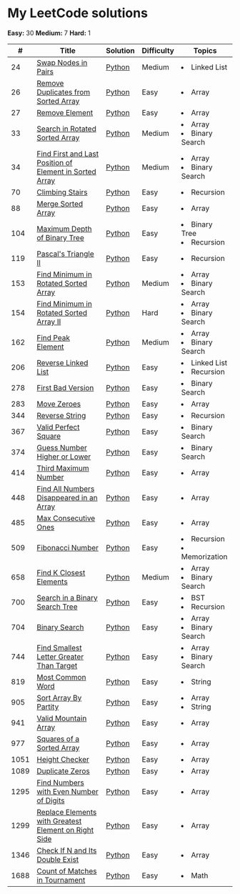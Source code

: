 # My LeetCode solutions

**Easy:** 30 **Medium:** 7 **Hard:** 1



| #   | Title  | Solution  | Difficulty | Topics |
| --- |------- | --------- | ---------- | ------ |
| 24 | [Swap Nodes in Pairs](https://leetcode.com/problems/swap-nodes-in-pairs/) |  [Python](solutions/24.Swap_Nodes_in_Pairs.py) | Medium | <li>Linked List</li> |
| 26 | [Remove Duplicates from Sorted Array](https://leetcode.com/problems/remove-duplicates-from-sorted-array/) | [Python](solutions/26.Remove_Duplicates_from_Sorted_Array.py) | Easy | <li>Array</li> | 
| 27 | [Remove Element](https://leetcode.com/problems/remove-element/) | [Python](solutions/27.Remove_Element.py) | Easy | <li>Array</li> |  
| 33 | [Search in Rotated Sorted Array](https://leetcode.com/problems/search-in-rotated-sorted-array/) | [Python](solutions/33.Search_in_Rotated_Sorted_Array.py) | Medium | <li>Array</li><li>Binary Search</li> | 
| 34 | [Find First and Last Position of Element in Sorted Array](https://leetcode.com/problems/find-first-and-last-position-of-element-in-sorted-array/) | [Python](solutions/34.Find_First_and_Last_Position_of_Element_in_Sorted_Array.py) | Medium | <li>Array</li><li>Binary Search</li> | 
| 70 | [Climbing Stairs](https://leetcode.com/problems/climbing-stairs/) | [Python](solutions/70.Climbing_Stairs.py) | Easy | <li>Recursion</li>
| 88 | [Merge Sorted Array](https://leetcode.com/problems/merge-sorted-array/) | [Python](solutions/88.Merge_Sorted_Array.py) | Easy | <li>Array</li> | 
| 104 | [Maximum Depth of Binary Tree](https://leetcode.com/problems/maximum-depth-of-binary-tree/) | [Python](solutions/104.Maximum_Depth_of_Binary_Tree.py) | Easy | <li>Binary Tree</li> <li>Recursion</li>|
| 119 | [Pascal's Triangle II](https://leetcode.com/problems/pascals-triangle-ii/) | [Python](solutions/119.Pascal's_Triangle_II.py) | Easy | <li>Recursion</li> | 
| 153 | [Find Minimum in Rotated Sorted Array](https://leetcode.com/problems/find-minimum-in-rotated-sorted-array/) | [Python](solutions/153.Find_Minimum_in_Rotated_Sorted_Array.py) | Medium | <li>Array</li><li>Binary Search</li> |
| 154 | [Find Minimum in Rotated Sorted Array II](https://leetcode.com/problems/find-minimum-in-rotated-sorted-array-ii/) | [Python](solutions/154.Find_Minimum_in_Rotated_Sorted_Array_II.py) | Hard | <li>Array</li><li>Binary Search</li> | 
| 162 | [Find Peak Element](https://leetcode.com/problems/find-peak-element/) | [Python](solutions/162.Find_Peak_Element.py) | Medium | <li>Array</li><li>Binary Search</li> | 
| 206 | [Reverse Linked List](https://leetcode.com/problems/reverse-linked-list/) |  [Python](solutions/206.Reverse_Linked_List.py) | Easy | <li>Linked List</li><li>Recursion</li> |
| 278 | [First Bad Version](https://leetcode.com/problems/first-bad-version/) | [Python](solutions/278.First_Bad_Version.py) | Easy | <li>Binary Search</li> | 
| 283 | [Move Zeroes](https://leetcode.com/problems/move-zeroes/) | [Python](solutions/283.Move_Zeroes.py) | Easy | <li>Array</li> | 
| 344 | [Reverse String](https://leetcode.com/problems/reverse-string/) |  [Python](solutions/344.Reverse_String.py) | Easy | <li>Recursion</li> |
| 367 | [Valid Perfect Square](https://leetcode.com/problems/valid-perfect-square/) | [Python](solutions/367.Valid_Perfect_Square.py) | Easy | <li>Binary Search</li> | 
| 374 | [Guess Number Higher or Lower](https://leetcode.com/problems/guess-number-higher-or-lower/) | [Python](solutions/374.Guess_Number_Higher_or_Lower.py) | Easy | <li>Binary Search</li> | 
| 414 | [Third Maximum Number](https://leetcode.com/problems/third-maximum-number/) | [Python](solutions/414.Third_Maximum_Number.py) | Easy | <li>Array</li> | 
| 448 | [Find All Numbers Disappeared in an Array](https://leetcode.com/problems/find-all-numbers-disappeared-in-an-array/) | [Python](solutions/448.Find_All_Numbers_Disappeared_in_an_Array.py) | Easy | <li>Array</li> |
| 485 | [Max Consecutive Ones](https://leetcode.com/problems/max-consecutive-ones/) | [Python](solutions/485.Max_Consecutive_Ones.py) | Easy | <li>Array</li> | 
| 509 | [Fibonacci Number](https://leetcode.com/problems/fibonacci-number/) | [Python](solutions/509.Fibonacci_Number.py) | Easy | <li>Recursion</li><li>Memorization</li> | 
| 658 | [Find K Closest Elements](https://leetcode.com/problems/find-k-closest-elements/) | [Python](solutions/658.Find_K_Closest_Elements.py) | Medium | <li>Array</li><li>Binary Search</li> | 
| 700 | [Search in a Binary Search Tree](https://leetcode.com/problems/search-in-a-binary-search-tree/) | [Python](solutions/700.Search_in_a_Binary_Search_Tree.py) | Easy | <li>BST</li><li>Recursion</li>
| 704 | [Binary Search](https://leetcode.com/problems/binary-search/) | [Python](solutions/704.Binary_Search.py) | Easy | <li>Array</li><li>Binary Search</li> | 
| 744 | [Find Smallest Letter Greater Than Target](https://leetcode.com/problems/find-smallest-letter-greater-than-target/) | [Python](solutions/744.Find_Smallest_Letter_Greater_Than_Target.py) | Easy | <li>Array</li><li>Binary Search</li> | 
| 819 | [Most Common Word](https://leetcode.com/problems/most-common-word/) | [Python](solutions/819.Most_Common_Word.py) | Easy | <li>String</li> | 
| 905 | [Sort Array By Partity](https://leetcode.com/problems/sort-array-by-parity/) | [Python](solutions/905.Sort_Array_By_Parity.py) | Easy | <li>Array</li><li>String</li> | 
| 941 | [Valid Mountain Array](https://leetcode.com/problems/valid-mountain-array/) | [Python](solutions/941.Valid_Mountain_Array.py) | Easy | <li>Array</li> | 
| 977 | [Squares of a Sorted Array](https://leetcode.com/problems/squares-of-a-sorted-array/) | [Python](solutions/977.Squares_of_a_Sorted_Array.py) | Easy | <li>Array</li> | 
| 1051 | [Height Checker](https://leetcode.com/problems/height-checker/) | [Python](solutions/1051.Height_Checker.py) | Easy | <li>Array</li> |  
| 1089 | [Duplicate Zeros](https://leetcode.com/problems/duplicate-zeros/) | [Python](solutions/1089.Duplicate_Zeros.py) | Easy | <li>Array</li> | 
| 1295 | [Find Numbers with Even Number of Digits](https://leetcode.com/problems/find-numbers-with-even-number-of-digits/) | [Python](solutions/1295.Find_Numbers_with_Even_Number_of_Digits.py) | Easy | <li>Array</li> | 
| 1299 | [Replace Elements with Greatest Element on Right Side](https://leetcode.com/problems/replace-elements-with-greatest-element-on-right-side/) | [Python](solutions/1299.Replace_Elements_with_Greatest_Element_on_Right_Side.py) | Easy | <li>Array</li> |
| 1346 | [Check If N and Its Double Exist](https://leetcode.com/problems/check-if-n-and-its-double-exist/) | [Python](solutions/1346.Check_If_N_and_Its_Double_Exist.py) | Easy | <li>Array</li> |
| 1688 | [Count of Matches in Tournament](https://leetcode.com/problems/count-of-matches-in-tournament/) | [Python](solutions/1688.Count_of_Matches_in_Tournament.py) | Easy | <li>Math</li> |  
